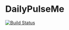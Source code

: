 # DailyPulseMe
[![Build Status](https://travis-ci.org/TechnionYearlyProject/DailyPulseMe.svg?branch=master)](https://travis-ci.org/TechnionYearlyProject/DailyPulseMe)
